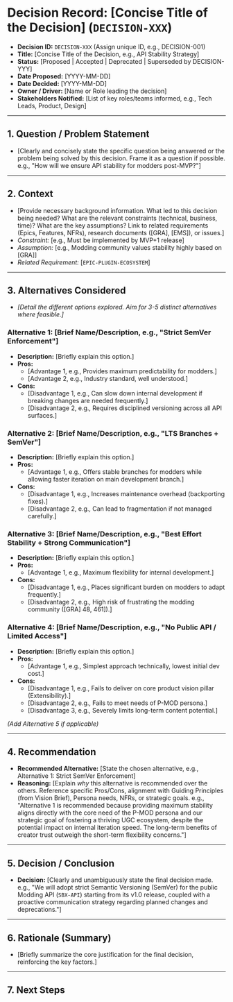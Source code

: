 # Decision Record: [Concise Title of the Decision] (`DECISION-XXX`)

* **Decision ID:** `DECISION-XXX` (Assign unique ID, e.g., DECISION-001)
* **Title:** [Concise Title of the Decision, e.g., API Stability Strategy]
* **Status:** [Proposed | Accepted | Deprecated | Superseded by DECISION-YYY]
* **Date Proposed:** [YYYY-MM-DD]
* **Date Decided:** [YYYY-MM-DD]
* **Owner / Driver:** [Name or Role leading the decision]
* **Stakeholders Notified:** [List of key roles/teams informed, e.g., Tech Leads, Product, Design]

---

## 1. Question / Problem Statement

* [Clearly and concisely state the specific question being answered or the problem being solved by this decision. Frame it as a question if possible. e.g., "How will we ensure API stability for modders post-MVP?"]

---

## 2. Context

* [Provide necessary background information. What led to this decision being needed? What are the relevant constraints (technical, business, time)? What are the key assumptions? Link to related requirements (Epics, Features, NFRs), research documents ([GRA], [EMS]), or issues.]
* *Constraint:* [e.g., Must be implemented by MVP+1 release]
* *Assumption:* [e.g., Modding community values stability highly based on [GRA]]
* *Related Requirement:* [`EPIC-PLUGIN-ECOSYSTEM`]

---

## 3. Alternatives Considered

* *[Detail the different options explored. Aim for 3-5 distinct alternatives where feasible.]*

### Alternative 1: [Brief Name/Description, e.g., "Strict SemVer Enforcement"]
* **Description:** [Briefly explain this option.]
* **Pros:**
    * [Advantage 1, e.g., Provides maximum predictability for modders.]
    * [Advantage 2, e.g., Industry standard, well understood.]
* **Cons:**
    * [Disadvantage 1, e.g., Can slow down internal development if breaking changes are needed frequently.]
    * [Disadvantage 2, e.g., Requires disciplined versioning across all API surfaces.]

### Alternative 2: [Brief Name/Description, e.g., "LTS Branches + SemVer"]
* **Description:** [Briefly explain this option.]
* **Pros:**
    * [Advantage 1, e.g., Offers stable branches for modders while allowing faster iteration on main development branch.]
* **Cons:**
    * [Disadvantage 1, e.g., Increases maintenance overhead (backporting fixes).]
    * [Disadvantage 2, e.g., Can lead to fragmentation if not managed carefully.]

### Alternative 3: [Brief Name/Description, e.g., "Best Effort Stability + Strong Communication"]
* **Description:** [Briefly explain this option.]
* **Pros:**
    * [Advantage 1, e.g., Maximum flexibility for internal development.]
* **Cons:**
    * [Disadvantage 1, e.g., Places significant burden on modders to adapt frequently.]
    * [Disadvantage 2, e.g., High risk of frustrating the modding community ([GRA] 48, 461]).]

### Alternative 4: [Brief Name/Description, e.g., "No Public API / Limited Access"]
* **Description:** [Briefly explain this option.]
* **Pros:**
    * [Advantage 1, e.g., Simplest approach technically, lowest initial dev cost.]
* **Cons:**
    * [Disadvantage 1, e.g., Fails to deliver on core product vision pillar (Extensibility).]
    * [Disadvantage 2, e.g., Fails to meet needs of P-MOD persona.]
    * [Disadvantage 3, e.g., Severely limits long-term content potential.]

*(Add Alternative 5 if applicable)*

---

## 4. Recommendation

* **Recommended Alternative:** [State the chosen alternative, e.g., Alternative 1: Strict SemVer Enforcement]
* **Reasoning:** [Explain *why* this alternative is recommended over the others. Reference specific Pros/Cons, alignment with Guiding Principles (from Vision Brief), Persona needs, NFRs, or strategic goals. e.g., "Alternative 1 is recommended because providing maximum stability aligns directly with the core need of the P-MOD persona and our strategic goal of fostering a thriving UGC ecosystem, despite the potential impact on internal iteration speed. The long-term benefits of creator trust outweigh the short-term flexibility concerns."]

---

## 5. Decision / Conclusion

* **Decision:** [Clearly and unambiguously state the final decision made. e.g., "We will adopt strict Semantic Versioning (SemVer) for the public Modding API (`SBX-API`) starting from its v1.0 release, coupled with a proactive communication strategy regarding planned changes and deprecations."]

---

## 6. Rationale (Summary)

* [Briefly summarize the core justification for the final decision, reinforcing the key factors.]

---

## 7. Next Steps
